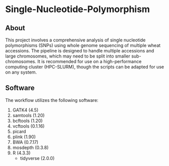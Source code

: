 # Single-Nucleotide-Polymorphism

## About
This project involves a comprehensive analysis of single nucleotide polymorphisms (SNPs) using whole genome sequencing of multiple wheat accessions. The pipeline is designed to handle multiple accessions and large chromosomes, which may need to be split into smaller sub-chromosomes. It is recommended for use on a high-performance computing cluster (HPC-SLURM), though the scripts can be adapted for use on any system.

## Software
The workflow utilizes the following software:
1. GATK4 (4.5)
2. samtools (1.20)
3. bcftools (1.20)
4. vcftools (0.1.16)
5. picard 
6. plink (1.90)
8. BWA (0.7.17)
9. mosdepth (0.3.8)
10. R (4.3.3)
    - tidyverse (2.0.0)



